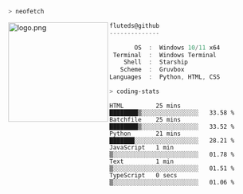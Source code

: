 ```zsh
> neofetch
```

<!--img align="left" src="https://github.com/fluteds.png" alt="logo.png" width="200"/>-->
<img align="left" src="https://external-content.duckduckgo.com/iu/?u=https%3A%2F%2F78.media.tumblr.com%2F975fca5f82161b190efdcaa05ffbd4ec%2Ftumblr_p6q6m9TJF01x3p3jmo1_500.png&f=1&nofb=1" alt="logo.png" width="200"/>

```csharp
fluteds@github
--------------

       OS  :  Windows 10/11 x64
 Terminal  :  Windows Terminal
    Shell  :  Starship
   Scheme  :  Gruvbox
Languages  :  Python, HTML, CSS
```

```zsh
> coding-stats
```

<!--START_SECTION:waka-->

```text
HTML         25 mins         ████████▒░░░░░░░░░░░░░░░░   33.58 %
Batchfile    25 mins         ████████▒░░░░░░░░░░░░░░░░   33.52 %
Python       21 mins         ███████░░░░░░░░░░░░░░░░░░   28.21 %
JavaScript   1 min           ▒░░░░░░░░░░░░░░░░░░░░░░░░   01.78 %
Text         1 min           ▒░░░░░░░░░░░░░░░░░░░░░░░░   01.51 %
TypeScript   0 secs          ▒░░░░░░░░░░░░░░░░░░░░░░░░   01.06 %
```

<!--END_SECTION:waka-->
